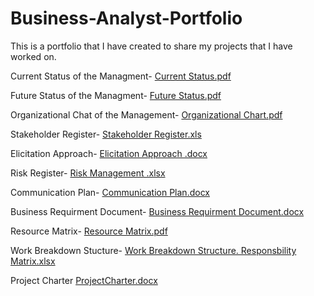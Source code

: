# Business-Analyst-Portfolio
This is a portfolio that I have created to share my projects that I have worked on.

Current Status of the Managment- 
[Current Status.pdf](https://github.com/sguna12/Business-Analyst-Portfolio-/files/8499335/Current.Status.pdf)

Future Status of the Managment- 
[Future Status.pdf](https://github.com/sguna12/Business-Analyst-Portfolio-/files/8499329/Future.Status-1.pdf)

Organizational Chat of the Management-
[Organizational Chart.pdf](https://github.com/sguna12/Business-Analyst-Portfolio-/files/8499336/WEEK.4.Organizational.Chart.pdf)

Stakeholder Register-
[Stakeholder Register.xls](https://github.com/sguna12/Business-Analyst-Portfolio-/files/8499342/WEEK-3.Stakeholder.Register.xls)

Elicitation Approach-
[Elicitation Approach .docx](https://github.com/sguna12/Business-Analyst-Portfolio-/files/8499343/WEEK-4.Elicitation.Approach.docx)

Risk Register-
[Risk Management .xlsx](https://github.com/sguna12/Business-Analyst-Portfolio-/files/8499350/WEEK-7.Risk.Management.6.xlsx)

Communication Plan-
[Communication Plan.docx](https://github.com/sguna12/Business-Analyst-Portfolio-/files/8499353/Week-10.Communication.Plan.docx)

Business Requirment Document-
[Business Requirment Document.docx](https://github.com/sguna12/Business-Analyst-Portfolio-/files/8499357/Week9-.BRD.docx)

Resource Matrix-
[Resource Matrix.pdf](https://github.com/sguna12/Business-Analyst-Portfolio-/files/8499364/Resource.Matrix.pdf)

Work Breakdown Stucture-
[Work Breakdown Structure. Responsbility Matrix.xlsx]()

Project Charter
[ProjectCharter.docx]()

